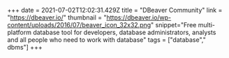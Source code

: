 +++
date = 2021-07-02T12:02:31.429Z
title = "DBeaver Community"
link = "https://dbeaver.io/"
thumbnail = "https://dbeaver.io/wp-content/uploads/2016/07/beaver_icon_32x32.png"
snippet="Free multi-platform database tool for developers, database administrators, analysts and all people who need to work with database"
tags = ["database"," dbms"]
+++
